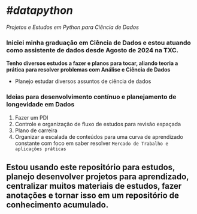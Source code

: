 # ___#datapython___
*Projetos e Estudos em Python para Ciência de Dados*

### Iniciei minha graduação em Ciência de Dados e estou atuando como assistente de dados desde Agosto de 2024 na TXC.

**Tenho diversos estudos a fazer e planos para tocar, aliando teoria a prática para resolver problemas com Análise e Ciência de Dados**

* Planejo estudar diversos assuntos de ciência de dados

### Ideias para desenvolvimento contínuo e planejamento de longevidade em Dados

1. Fazer um PDI
2. Controle e organização de fluxo de estudos para revisão espaçada
3. Plano de carreira
4. Organizar a escalada de conteúdos para uma curva de aprendizado constante com foco em saber resolver `Mercado de Trabalho e aplicações práticas`

## Estou usando este repositório para estudos, planejo desenvolver projetos para aprendizado, centralizar muitos materiais de estudos, fazer anotações e tornar isso em um repositório de conhecimento acumulado.
